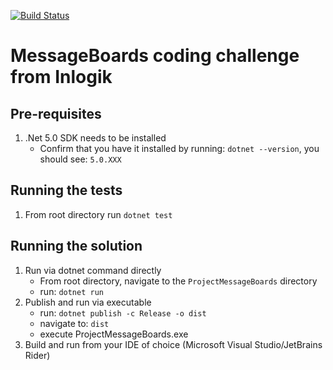 [![Build Status](https://app.travis-ci.com/pete-eams/MessageBoards.svg?branch=master)](https://app.travis-ci.com/pete-eams/MessageBoards)

# MessageBoards coding challenge from Inlogik

## Pre-requisites
1. .Net 5.0 SDK needs to be installed
    * Confirm that you have it installed by running: `dotnet --version`, you should see: `5.0.XXX`

## Running the tests
1. From root directory run `dotnet test`

## Running the solution
1. Run via dotnet command directly
    * From root directory, navigate to the `ProjectMessageBoards` directory
    * run: `dotnet run`
2. Publish and run via executable
    * run: `dotnet publish -c Release -o dist`
    * navigate to: `dist`
    * execute ProjectMessageBoards.exe
3. Build and run from your IDE of choice (Microsoft Visual Studio/JetBrains Rider)